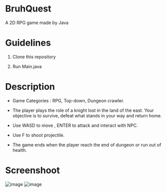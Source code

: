 # BruhQuest
A 2D RPG game made by  Java

# Guidelines


1. Clone this repository

2. Run Main.java

#  Description

- Game Categories : RPG, Top-down, Dungeon crawler.

- The player plays the role of a knight lost in the land of the east. Your objective is to survive, defeat what stands in your way and return home.

- Use WASD to move , ENTER to attack and interact with NPC.

- Use F to shoot projectile.

- The game ends when the player reach the end of dungeon or run out of health.

# Screenshoot
![image](https://user-images.githubusercontent.com/83566086/186969222-b721c36a-8b08-4579-91cb-4246c4e18122.png)
![image](https://user-images.githubusercontent.com/83566086/186969234-e29c0ae8-064f-4ef2-b4ef-ba9e4d27a7e1.png)



